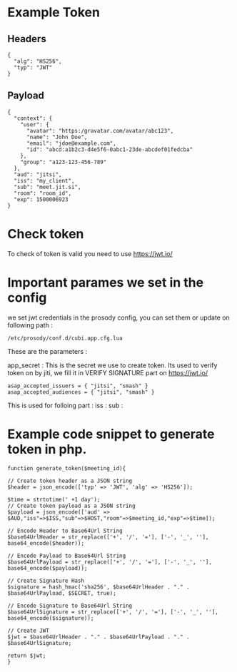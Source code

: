 # Example Token

## Headers
```
{
  "alg": "HS256",
  "typ": "JWT"
}
```
## Payload
```
{
  "context": {
    "user": {
      "avatar": "https:/gravatar.com/avatar/abc123",
      "name": "John Doe",
      "email": "jdoe@example.com",
      "id": "abcd:a1b2c3-d4e5f6-0abc1-23de-abcdef01fedcba"
    },
    "group": "a123-123-456-789"
  },
  "aud": "jitsi",
  "iss": "my_client",
  "sub": "meet.jit.si",
  "room": "room_id",
  "exp": 1500006923
}
```

# Check token

To check of token is valid you need to use https://jwt.io/

# Important parames we set in the config

we set jwt credentials in the prosody config, you can set them or update on following path :
```
/etc/prosody/conf.d/cubi.app.cfg.lua
```
These are the parameters :

app_secret : This is the secret we use to create token. Its used to verify token on by jiti, we fill it in VERIFY SIGNATURE part on https://jwt.io/
```
asap_accepted_issuers = { "jitsi", "smash" }
asap_accepted_audiences = { "jitsi", "smash" }
```
This is used for folloing part :
iss : 
sub :

# Example code snippet to generate token in php.
```
function generate_token($meeting_id){

// Create token header as a JSON string
$header = json_encode(['typ' => 'JWT', 'alg' => 'HS256']);

$time = strtotime(' +1 day');
// Create token payload as a JSON string
$payload = json_encode(['aud' => $AUD,"iss"=>$ISS,"sub"=>$HOST,"room"=>$meeting_id,"exp"=>$time]);

// Encode Header to Base64Url String
$base64UrlHeader = str_replace(['+', '/', '='], ['-', '_', ''], base64_encode($header));

// Encode Payload to Base64Url String
$base64UrlPayload = str_replace(['+', '/', '='], ['-', '_', ''], base64_encode($payload));

// Create Signature Hash
$signature = hash_hmac('sha256', $base64UrlHeader . "." . $base64UrlPayload, $SECRET, true);

// Encode Signature to Base64Url String
$base64UrlSignature = str_replace(['+', '/', '='], ['-', '_', ''], base64_encode($signature));

// Create JWT
$jwt = $base64UrlHeader . "." . $base64UrlPayload . "." . $base64UrlSignature;

return $jwt;
}
```


